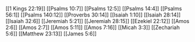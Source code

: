 [[1 Kings 22:19]]
[[Psalms 10:7]]
[[Psalms 12:5]]
[[Psalms 14:4]]
[[Psalms 56:1]]
[[Psalms 140:12]]
[[Proverbs 30:14]]
[[Isaiah 1:10]]
[[Isaiah 28:14]]
[[Isaiah 32:6]]
[[Jeremiah 5:21]]
[[Jeremiah 28:15]]
[[Ezekiel 22:12]]
[[Amos 2:6]]
[[Amos 2:7]]
[[Amos 5:11]]
[[Amos 7:16]]
[[Micah 3:3]]
[[Zechariah 5:6]]
[[Matthew 23:13]]
[[James 5:6]]
